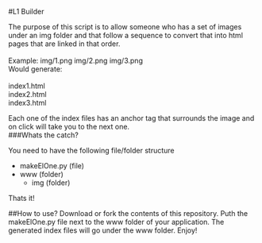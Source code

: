 #L1 Builder

The purpose of this script is to allow someone who has a set of images under an img folder and that follow a sequence to convert that into html pages that are linked in that order.<br><br>
Example: img/1.png img/2.png img/3.png <br>
Would generate:<br><br>
index1.html<br>
index2.html<br>
index3.html<br>

Each one of the index files has an anchor tag that surrounds the image and on click will take you to the next one.<br>
###Whats the catch?

You need to have the following file/folder structure<br>

* makeElOne.py (file)
* www (folder)
	* img (folder)

Thats it!<br>

##How to use?
Download or fork the contents of this repository. Puth the makeElOne.py file next to the www folder of your application.
The generated index files will go under the www folder.
Enjoy!

